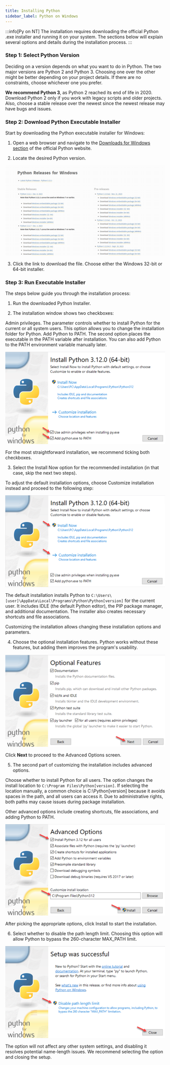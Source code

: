 ```yaml
---
title: Installing Python
sidebar_label: Python on Windows
---
```


:::info[Py on NT]
The installation requires downloading the official Python .exe installer and running it on your system. The sections below will explain several options and details during the installation process.
:::

### Step 1: Select Python Version
Deciding on a version depends on what you want to do in Python. The two major versions are Python 2 and Python 3. Choosing one over the other might be better depending on your project details. If there are no constraints, choose whichever one you prefer.

**We recommend Python 3**, as Python 2 reached its end of life in 2020. Download Python 2 only if you work with legacy scripts and older projects. Also, choose a stable release over the newest since the newest release may have bugs and issues.

### Step 2: Download Python Executable Installer
Start by downloading the Python executable installer for Windows:

1. Open a web browser and navigate to the [Downloads for Windows section](https://www.python.org/downloads/windows/) of the official Python website.

2. Locate the desired Python version.

![Alt text](../img/py_nt_0.png)

3. Click the link to download the file. Choose either the Windows 32-bit or 64-bit installer.


### Step 3: Run Executable Installer
The steps below guide you through the installation process:

1. Run the downloaded Python Installer.

2. The installation window shows two checkboxes:

Admin privileges. The parameter controls whether to install Python for the current or all system users. This option allows you to change the installation folder for Python.
Add Python to PATH. The second option places the executable in the PATH variable after installation. You can also add Python to the PATH environment variable manually later.

![Alt text](../img/py_nt_1.png)

For the most straightforward installation, we recommend ticking both checkboxes.

3. Select the Install Now option for the recommended installation (in that case, skip the next two steps).

To adjust the default installation options, choose Customize installation instead and proceed to the following step:

![Alt text](../img/py_nt_2.png)

The default installation installs Python to ``C:\Users\[user]\AppData\Local\Programs\Python\Python[version]`` for the current user. It includes IDLE (the default Python editor), the PIP package manager, and additional documentation. The installer also creates necessary shortcuts and file associations.

Customizing the installation allows changing these installation options and parameters.

4. Choose the optional installation features. Python works without these features, but adding them improves the program's usability.


![Alt text](../img/py_nt_3.png)

Click **Next** to proceed to the Advanced Options screen.

5. The second part of customizing the installation includes advanced options.

Choose whether to install Python for all users. The option changes the install location to ``C:\Program Files\Python[version]``. If selecting the location manually, a common choice is C:\Python[version] because it avoids spaces in the path, and all users can access it. Due to administrative rights, both paths may cause issues during package installation.

Other advanced options include creating shortcuts, file associations, and adding Python to PATH.

![Alt text](../img/py_nt_4.png)


After picking the appropriate options, click Install to start the installation.

6. Select whether to disable the path length limit. Choosing this option will allow Python to bypass the 260-character MAX_PATH limit.


![Alt text](../img/py_nt_5.png)

The option will not affect any other system settings, and disabling it resolves potential name-length issues. We recommend selecting the option and closing the setup.

